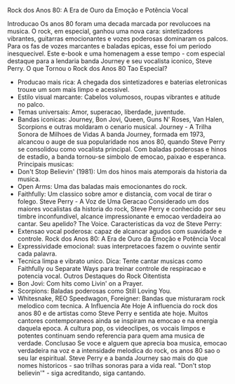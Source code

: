 Rock dos Anos 80: A Era de Ouro da Emoção e Potência Vocal

Introducao
Os anos 80 foram uma decada marcada por revolucoes na musica. O rock, em especial, ganhou uma nova
cara: sintetizadores vibrantes, guitarras emocionantes e vozes poderosas dominaram os palcos. Para os fas
de vozes marcantes e baladas epicas, esse foi um periodo inesquecivel. Este e-book e uma homenagem a
esse tempo - com especial destaque para a lendaria banda Journey e seu vocalista iconico, Steve Perry.
O que Tornou o Rock dos Anos 80 Tao Especial?
- Producao mais rica: A chegada dos sintetizadores e baterias eletronicas trouxe um som mais limpo e
acessivel.
- Estilo visual marcante: Cabelos volumosos, roupas vibrantes e atitude no palco.
- Temas universais: Amor, superacao, liberdade, juventude.
- Bandas iconicas: Journey, Bon Jovi, Queen, Guns N' Roses, Van Halen, Scorpions e outras moldaram o
cenario musical.
Journey - A Trilha Sonora de Milhoes de Vidas
A banda Journey, formada em 1973, alcancou o auge de sua popularidade nos anos 80, quando Steve Perry
se consolidou como vocalista principal. Com baladas poderosas e hinos de estadio, a banda tornou-se
simbolo de emocao, paixao e esperanca.
Principais musicas:
- Don't Stop Believin' (1981): Um dos hinos mais atemporais da historia da musica.
- Open Arms: Uma das baladas mais emocionantes do rock.
- Faithfully: Um classico sobre amor e distancia, com vocal de tirar o folego.
Steve Perry - A Voz de Uma Geracao
Considerado um dos maiores vocalistas da historia do rock, Steve Perry e conhecido por seu timbre
inconfundivel, alcance impressionante e emocao verdadeira ao cantar. Seu apelido? The Voice.
Caracteristicas da voz de Steve Perry:
- Extensao vocal poderosa: capaz de alcancar agudos com suavidade e controle.
Rock dos Anos 80: A Era de Ouro da Emoção e Potência Vocal
- Expressividade emocional: suas interpretacoes fazem o ouvinte sentir cada palavra.
- Tecnica limpa e vibrato unico.
Dica: Tente cantar musicas como Faithfully ou Separate Ways para treinar controle de respiracao e potencia
vocal.
Outros Destaques do Rock Oitentista
- Bon Jovi: Com hits como Livin' on a Prayer.
- Scorpions: Baladas poderosas como Still Loving You.
- Whitesnake, REO Speedwagon, Foreigner: Bandas que misturaram rock melodico com tecnica.
A Influencia Ate Hoje
A influencia do rock dos anos 80 e de artistas como Steve Perry e sentida ate hoje. Muitos cantores
contemporaneos ainda se inspiram na emocao e na energia daquela epoca. A cultura pop, os videoclipes, os
vocais limpos e potentes continuam sendo referencia para quem ama musica de verdade.
Conclusao
Se voce e alguem que aprecia boa musica, emocao verdadeira na voz e a intensidade melodica do rock, os
anos 80 sao o seu lar espiritual. Steve Perry e a banda Journey sao mais do que nomes historicos - sao
trilhas sonoras para a vida real.
"Don't stop believin'" - siga acreditando, siga cantando.